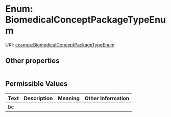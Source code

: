 
# Enum: BiomedicalConceptPackageTypeEnum




URI: [cosmos:BiomedicalConceptPackageTypeEnum](https://www.cdisc.org/cosmos/1-0BiomedicalConceptPackageTypeEnum)


## Other properties

|  |  |  |
| --- | --- | --- |

## Permissible Values

| Text | Description | Meaning | Other Information |
| :--- | :---: | :---: | ---: |
| bc |  |  |  |

